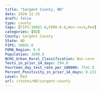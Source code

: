 ```yaml
---
title: "Sargent County, ND"
date: 2020-12-25
draft: false
type: county
tags: [FIPS:38081.0,FEMA:8.0,Non-core,Red]
categories: [ND]
County: Sargent County
State: ND
FIPS: 38081.0
FEMA_Region: 8.0
Population: 3898.0
NCHS_Urban_Rural_Classification: Non-core
Tests_in_prior_14_days: 294.0
Fourteen_day_test_rate_per_100000: 7542.0
Percent_Positivity_in_prior_14_days: 0.221
Level: Red
url: /states/ND/sargent-county
---
```



